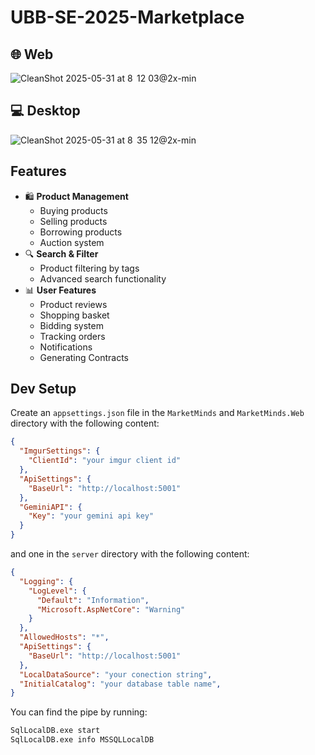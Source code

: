 # UBB-SE-2025-Marketplace

## 🌐 Web
![CleanShot 2025-05-31 at 8  12 03@2x-min](https://github.com/user-attachments/assets/aab603e9-444c-4354-b9b2-5d077ee313c1)


## 💻 Desktop
![CleanShot 2025-05-31 at 8  35 12@2x-min](https://github.com/user-attachments/assets/68a2d733-48ce-489b-a8cd-679d4161178c)


## Features

- 🛍️ **Product Management**
  - Buying products
  - Selling products
  - Borrowing products
  - Auction system
- 🔍 **Search & Filter**
  - Product filtering by tags
  - Advanced search functionality
- 📊 **User Features**
  - Product reviews
  - Shopping basket
  - Bidding system
  - Tracking orders
  - Notifications
  - Generating Contracts


## Dev Setup

Create an `appsettings.json` file in the `MarketMinds` and `MarketMinds.Web` directory with the following content:

```json
{
  "ImgurSettings": {
    "ClientId": "your imgur client id"
  },
  "ApiSettings": {
    "BaseUrl": "http://localhost:5001"
  },
  "GeminiAPI": {
    "Key": "your gemini api key"
  }
}
```

and one in the `server` directory with the following content:

```json
{
  "Logging": {
    "LogLevel": {
      "Default": "Information",
      "Microsoft.AspNetCore": "Warning"
    }
  },
  "AllowedHosts": "*",
  "ApiSettings": {
    "BaseUrl": "http://localhost:5001"
  },
  "LocalDataSource": "your conection string",
  "InitialCatalog": "your database table name",
}
```

You can find the pipe by running:
```cmd
SqlLocalDB.exe start
SqlLocalDB.exe info MSSQLLocalDB
```
